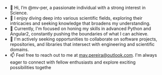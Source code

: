 - 👋 Hi, I’m @mv-per, a passionate individual with a strong interest in Science.
- 👀 I enjoy diving deep into various scientific fields, exploring their intricacies and seeking knowledge that broadens my understanding.
- 🌱 Currently, I'm focused on honing my skills in advanced Python and Angular2, constantly pushing the boundaries of what I can achieve.
- 💞️ I'm actively seeking opportunities to collaborate on software projects, repositories, and libraries that intersect with engineering and scientific domains.
- 📫 Feel free to reach out to me at mav.pereira@outlook.com. I'm always eager to connect with fellow enthusiasts and explore exciting possibilities togethe
